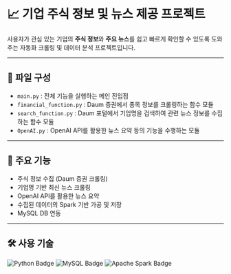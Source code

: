# 📈 기업 주식 정보 및 뉴스 제공 프로젝트

사용자가 관심 있는 기업의 **주식 정보**와 **주요 뉴스**를 쉽고 빠르게 확인할 수 있도록 도와주는 자동화 크롤링 및 데이터 분석 프로젝트입니다.

---

## 📂 파일 구성

- `main.py` : 전체 기능을 실행하는 메인 진입점
- `financial_function.py` : Daum 증권에서 종목 정보를 크롤링하는 함수 모듈
- `search_function.py` : Daum 포털에서 기업명을 검색하여 관련 뉴스 정보를 수집하는 함수 모듈
- `OpenAI.py` : OpenAI API를 활용한 뉴스 요약 등의 기능을 수행하는 모듈

---

## 📌 주요 기능

- 주식 정보 수집 (Daum 증권 크롤링)
- 기업명 기반 최신 뉴스 크롤링
- OpenAI API를 활용한 뉴스 요약
- 수집된 데이터의 Spark 기반 가공 및 저장
- MySQL DB 연동

---

## 🛠 사용 기술

<p align="left">
  <img src="https://img.shields.io/badge/Python-3776AB?style=for-the-badge&logo=python&logoColor=white" alt="Python Badge"/>
  <img src="https://img.shields.io/badge/MySQL-4479A1?style=for-the-badge&logo=mysql&logoColor=white" alt="MySQL Badge"/>
  <img src="https://img.shields.io/badge/Apache%20Spark-E25A1C?style=for-the-badge&logo=apachespark&logoColor=white" alt="Apache Spark Badge"/>
</p>

